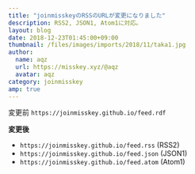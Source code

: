 ```yaml
---
title: "joinmisskeyのRSSのURLが変更になりました"
description: RSS2, JSON1, Atom1に対応。
layout: blog
date: 2018-12-23T01:45:00+09:00
thumbnail: /files/images/imports/2018/11/taka1.jpg
author:
  name: aqz
  url: https://misskey.xyz/@aqz
  avatar: aqz
category: joinmisskey
amp: true
---
```

変更前 `https://joinmisskey.github.io/feed.rdf`

**変更後**

- `https://joinmisskey.github.io/feed.rss` (RSS2)
- `https://joinmisskey.github.io/feed.json` (JSON1)
- `https://joinmisskey.github.io/feed.atom` (Atom1)